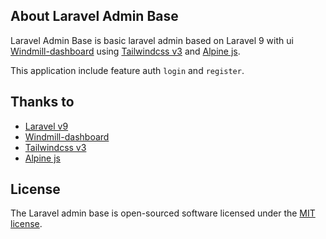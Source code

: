 ## About Laravel Admin Base

Laravel Admin Base is basic laravel admin based on Laravel 9 with ui [Windmill-dashboard](https://github.com/estevanmaito/windmill-dashboard/) using [Tailwindcss v3](https://tailwindcss.com/) and [Alpine js](https://alpinejs.dev/). 

This application include feature auth `login` and `register`.
## Thanks to

- [Laravel v9](https://laravel.com/)
- [Windmill-dashboard](https://github.com/estevanmaito/windmill-dashboard/)
- [Tailwindcss v3](https://tailwindcss.com/)
- [Alpine js](https://alpinejs.dev/)
## License

The Laravel admin base is open-sourced software licensed under the [MIT license](https://opensource.org/licenses/MIT).

